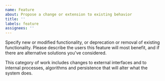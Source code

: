 ```yaml
---
name: Feature
about: Propose a change or extension to existing behavior
title: ''
labels: feature
assignees: ''
---
```


Specify new or modified functionality, or deprecation or removal of existing functionality. Please describe the users this feature will most benefit, and if there are alternative solutions you've considered.

This category of work includes changes to external interfaces and to internal processes, algorithms and persistence that will alter what the system does.
